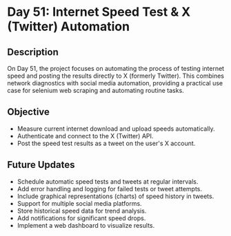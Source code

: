# Day 51: Internet Speed Test & X (Twitter) Automation

## Description

On Day 51, the project focuses on automating the process of testing internet speed and posting the results directly to X (formerly Twitter). This combines network diagnostics with social media automation, providing a practical use case for selenium web scraping and automating routine tasks.

## Objective

- Measure current internet download and upload speeds automatically.
- Authenticate and connect to the X (Twitter) API.
- Post the speed test results as a tweet on the user's X account.

## Future Updates

- Schedule automatic speed tests and tweets at regular intervals.
- Add error handling and logging for failed tests or tweet attempts.
- Include graphical representations (charts) of speed history in tweets.
- Support for multiple social media platforms.
- Store historical speed data for trend analysis.
- Add notifications for significant speed drops.
- Implement a web dashboard to visualize results.
